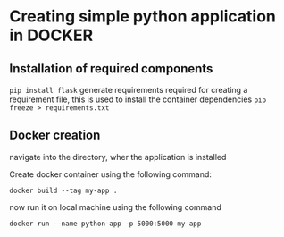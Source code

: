 # Creating simple python application in DOCKER

## Installation of required components

```pip install flask```
generate requirements required for creating a requirement file, this is used to install the container dependencies 
```pip freeze > requirements.txt```

## Docker creation

navigate into the directory, wher the application is installed

Create docker container using the following command:

```docker build --tag my-app .```

now run it on local machine using the following command

```docker run --name python-app -p 5000:5000 my-app```
